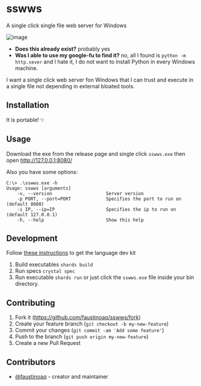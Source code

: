# sswws

A single click single file web server for Windows

![image](https://user-images.githubusercontent.com/3067335/216237527-4d1d1d8b-d3ab-4fdc-9676-71dd43a4ecf8.png)


- **Does this already exist?** probably yes
- **Was I able to use my google-fu to find it?** no, all I found is `python -m http.sever` and I hate it, I do not want to install Python in every Windows machine.

I want a single click web server fon Windows that I can trust and execute in a single file not depending in external bloated tools.

## Installation

It is portable! :sparkles:

## Usage

Download the exe from the release page and single click `sswws.exe` then open http://127.0.0.1:8080/

Also you have some options:

```
C:\> .\sswws.exe -h
Usage: sswws [arguments]
    -v, --version                    Server version
    -p PORT, --port=PORT             Specifies the port to run on (default 8080)
    -i IP, --ip=IP                   Specifies the ip to run on (default 127.0.0.1)
    -h, --help                       Show this help
```

## Development

Follow [these instructions](https://crystal-lang.org/install/on_windows/) to get the language dev kit

1. Build executables `shards build`
2. Run specs `crystal spec`
3. Run executable `shards run` or just click the `sswws.exe` file inside your bin directory.

## Contributing

1. Fork it (<https://github.com/faustinoaq/sswws/fork>)
2. Create your feature branch (`git checkout -b my-new-feature`)
3. Commit your changes (`git commit -am 'Add some feature'`)
4. Push to the branch (`git push origin my-new-feature`)
5. Create a new Pull Request

## Contributors

- [@faustinoaq](https://github.com/faustinoaq) - creator and maintainer
